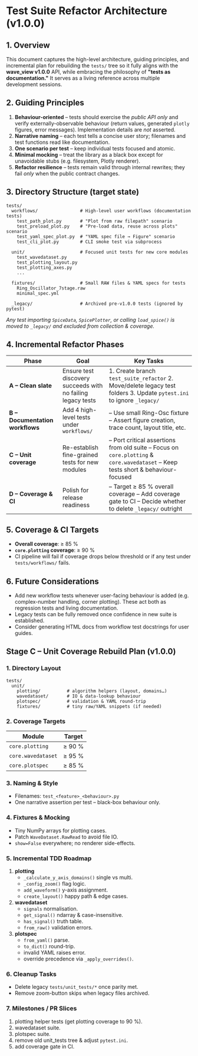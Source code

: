 # Test Suite Refactor Architecture (v1.0.0)

## 1. Overview
This document captures the high-level architecture, guiding principles, and incremental plan for rebuilding the `tests/` tree so it fully aligns with the **wave_view v1.0.0** API, while embracing the philosophy of **"tests as documentation."**  It serves as a living reference across multiple development sessions.

## 2. Guiding Principles
1. **Behaviour-oriented** – tests should exercise the *public API only* and verify externally-observable behaviour (return values, generated `plotly` figures, error messages). Implementation details are *not* asserted.
2. **Narrative naming** – each test tells a concise user story; filenames and test functions read like documentation.
3. **One scenario per test** – keep individual tests focused and atomic.
4. **Minimal mocking** – treat the library as a black box except for unavoidable stubs (e.g. filesystem, Plotly renderer).
5. **Refactor resilience** – tests remain valid through internal rewrites; they fail *only* when the public contract changes.

## 3. Directory Structure (target state)
```
tests/
  workflows/                # High-level user workflows (documentation tests)
    test_path_plot.py       # "Plot from raw filepath" scenario
    test_preload_plot.py    # "Pre-load data, reuse across plots" scenario
    test_yaml_spec_plot.py  # "YAML spec file → Figure" scenario
    test_cli_plot.py        # CLI smoke test via subprocess

  unit/                     # Focused unit tests for new core modules
    test_wavedataset.py
    test_plotting_layout.py
    test_plotting_axes.py
    ...

  fixtures/                 # Small RAW files & YAML specs for tests
    Ring_Oscillator_7stage.raw
    minimal_spec.yml

  _legacy/                  # Archived pre-v1.0.0 tests (ignored by pytest)
```

*Any test importing `SpiceData`, `SpicePlotter`, or calling `load_spice()` is moved to `_legacy/` and excluded from collection & coverage.*

## 4. Incremental Refactor Phases
| Phase | Goal | Key Tasks |
|-------|------|-----------|
| **A – Clean slate** | Ensure test discovery succeeds with no failing legacy tests | 1. Create branch `test_suite_refactor`  2. Move/delete legacy test folders  3. Update `pytest.ini` to ignore `_legacy/` |
| **B – Documentation workflows** | Add 4 high-level tests under `workflows/` | – Use small Ring-Osc fixture  – Assert figure creation, trace count, layout title, etc. |
| **C – Unit coverage** | Re-establish fine-grained tests for new modules | – Port critical assertions from old suite  – Focus on `core.plotting` & `core.wavedataset`  – Keep tests short & behaviour-focused |
| **D – Coverage & CI** | Polish for release readiness | – Target ≥ 85 % overall coverage  – Add coverage gate to CI  – Decide whether to delete `_legacy/` outright |

## 5. Coverage & CI Targets
* **Overall coverage**: ≥ 85 %
* **`core.plotting` coverage**: ≥ 90 %
* CI pipeline will fail if coverage drops below threshold or if any test under `tests/workflows/` fails.

## 6. Future Considerations
* Add new workflow tests whenever user-facing behaviour is added (e.g. complex-number handling, corner plotting).  These act both as regression tests and living documentation.
* Legacy tests can be fully removed once confidence in new suite is established.
* Consider generating HTML docs from workflow test docstrings for user guides.

## Stage C – Unit Coverage Rebuild Plan (v1.0.0)

### 1. Directory Layout
```
tests/
  unit/
    plotting/          # algorithm helpers (layout, domains…)
    wavedataset/       # IO & data-lookup behaviour
    plotspec/          # validation & YAML round-trip
    fixtures/          # tiny raw/YAML snippets (if needed)
```

### 2. Coverage Targets
| Module | Target |
|--------|--------|
| `core.plotting`   | ≥ 90 % |
| `core.wavedataset`| ≥ 95 % |
| `core.plotspec`   | ≥ 85 % |

### 3. Naming & Style
* Filenames: `test_<feature>_<behaviour>.py`
* One narrative assertion per test – black-box behaviour only.

### 4. Fixtures & Mocking
* Tiny NumPy arrays for plotting cases.
* Patch `WaveDataset.RawRead` to avoid file IO.
* `show=False` everywhere; no renderer side-effects.

### 5. Incremental TDD Roadmap
1. **plotting**
   * `_calculate_y_axis_domains()` single vs multi.
   * `_config_zoom()` flag logic.
   * `add_waveform()` y-axis assignment.
   * `create_layout()` happy path & edge cases.
2. **wavedataset**
   * `signals` normalisation.
   * `get_signal()` ndarray & case-insensitive.
   * `has_signal()` truth table.
   * `from_raw()` validation errors.
3. **plotspec**
   * `from_yaml()` parse.
   * `to_dict()` round-trip.
   * invalid YAML raises error.
   * override precedence via `_apply_overrides()`.

### 6. Cleanup Tasks
* Delete legacy `tests/unit_tests/*` once parity met.
* Remove zoom-button skips when legacy files archived.

### 7. Milestones / PR Slices
1. plotting helper tests (get plotting coverage to 90 %).
2. wavedataset suite.
3. plotspec suite.
4. remove old unit_tests tree & adjust `pytest.ini`.
5. add coverage gate in CI. 